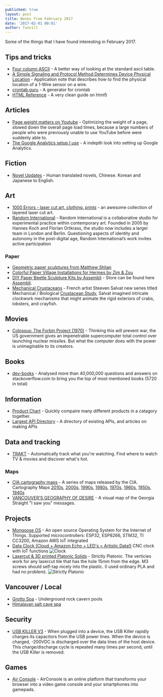 ```yaml
---
published: true
layout: post
title: Notes from February 2017
date: '2017-02-01 00:01'
author: funvill
---
```


Some of the things that I have found interesting in February 2017.

## Tips and tricks 

- [Four column ASCII](https://garbagecollected.org/2017/01/31/four-column-ascii/) - A better way of looking at the standard ascii table. 
- [A Simple Signaling and Protocol Method Determines Device Physical Location](https://www.maximintegrated.com/en/app-notes/index.mvp/id/4037) - Application note that describes how to find the physical location of a 1-Wire sensor on a wire. 
- [crontab.guru](https://crontab.guru/#0_18_*_*_2) - A generator for crontab
- [HTML Reference](http://htmlreference.io/) - A very clean guide on html5 

## Articles

- [Page weight matters on Youtube](http://blog.chriszacharias.com/page-weight-matters) - Optimizing the weight of a page, slowed down the overall page load times, because a large numbers of people who were previously unable to use YouTube before were suddenly able to.
- [The Google Analytics setup I use](https://philipwalton.com/articles/the-google-analytics-setup-i-use-on-every-site-i-build/) - A indepth look into setting up Google Analytics.

## Fiction 

- [Novel Updates](http://www.novelupdates.com/) - Human translated novels, Chinese. Korean and Japanese to English. 

## Art 

- [1000 Errors - laser cut art, clothing, prints](https://www.facebook.com/1000ErrorsLaserCutArt/) - an awesome collection of layered laser cut art. 
- [Random International](https://random-international.com/work/) - Random International is a collaborative studio for experimental practice within contemporary art. Founded in 2005 by Hannes Koch and Florian Ortkrass, the studio now includes a larger team in London and Berlin. Questioning aspects of identity and autonomy in the post-digital age, Random International’s work invites active participation

### Paper

- [Geometric paper sculptures from Matthew Shlian](http://www.thisiscolossal.com/2017/01/new-geometric-paper-sculptures-from-matthew-shlian/?src=footer)
- [Colorful Paper Village Installations for Hermes by Zim & Zou](http://www.thisiscolossal.com/2017/01/colorful-paper-village-installations-for-hermes-by-zim-zou/) 
- [DIY Paper Beetle Sculpture Kits by Assembli](http://www.thisiscolossal.com/2016/12/diy-paper-beetle-sculpture-kits-by-assembli/) - Store can be found here [Assembli](http://assembli.nl/). 
- [Mechanical Crustaceans](http://www.thisiscolossal.com/2017/02/mechanical-crustaceans-with-clockwork-insides-illustrated-by-steeven-salvat/) - French artist Steeven Salvat new series titled Mechanical / Biological [Crustacean Study](https://www.behance.net/gallery/43068233/Mechanical-Biological-Crustacean-Study), Salvat imagined intricate clockwork mechanisms that might animate the rigid exteriors of crabs, lobsters, and crayfish. 

## Movies 

- [Colossus: The Forbin Project (1970)](http://www.imdb.com/title/tt0064177/) - Thinking this will prevent war, the US government gives an impenetrable supercomputer total control over launching nuclear missiles. But what the computer does with the power is unimaginable to its creators.

## Books 

- [dev-books](http://www.dev-books.com/) - Analysed more than 40,000,000 questions and answers on stackoverflow.com to bring you the top of most mentioned books (5720 in total)

## Information 

- [Product Chart](https://www.productchart.com/) - Quickly compaire many different products in a catagory together. 
- [Largest API Directory](https://www.programmableweb.com/category/all/apis) - A directory of existing APIs, and articles on making APIs 

## Data and tracking 

- [TRAKT](https://trakt.tv) - Automatically track what you're watching. Find where to watch TV & movies and discover what's hot.

### Maps 

- [CIA cartography maps](http://www.smithsonianmag.com/smart-news/cia-celebrating-its-cartography-divisions-75th-anniversary-declassified-maps-180961419/) - A series of maps released by the CIA. Cartography Maps [2010s](https://www.flickr.com/photos/ciagov/sets/72157674854391962), [2000s](https://www.flickr.com/photos/ciagov/sets/72157672693466384), [1990s](https://www.flickr.com/photos/ciagov/sets/72157676264337436), [1980s](https://www.flickr.com/photos/ciagov/sets/72157674886243461), [1970s](https://www.flickr.com/photos/ciagov/sets/72157676360398255), [1960s](https://www.flickr.com/photos/ciagov/sets/72157674853424672), [1950s](https://www.flickr.com/photos/ciagov/sets/72157674885572481), [1940s](https://www.flickr.com/photos/ciagov/sets/72157676359562335)
- [VANCOUVER'S GEOGRAPHY OF DESIRE](https://www.lgeo.co/blog/2017/2/16/vancouvers-geography-of-desire) - A visual map of the Georgia Straight "I saw you" messages. 


## Projects 

- [Mongoose OS](https://mongoose-os.com/) - An open source Operating System for the Internet of Things. Supported microcontrollers: ESP32, ESP8266, STM32, TI CC3200, Amazon AWS IoT integrated
- [Data Clock (Cloud + Amazon Echo + LED's = Artistic Data!)](https://www.instructables.com/id/Data-Clock-Cloud-Amazon-Echo-LEDs-Artistic-Data/) CNC clock with IoT functions ![Clock](http://blog.abluestar.com/public/uploads/clock.jpg "Clock") 
- [Lasercut & 3D printed Platonic Solids](https://www.thingiverse.com/thing:1862570) - Strictly Platonic. The verticies work for any lasercut tile that has the hole 15mm from the edge. M3 screws should self-tap nicely into the plastic. (I used ordinary PLA and had no problem). ![Strictly Platonic](http://blog.abluestar.com/public/uploads/StrictlyPlatonic.jpg "Strictly Platonic") 

## Vancouver / Local 

- [Grotto Spa](http://grottospa.com/) - Underground rock cavern pools 
- [Himalayan salt cave spa](https://www.saltwonder.ca/)

## Security 

- [USB KILLER V3](https://www.usbkill.com/usb-killer/13-usb-killer-v3.html#/2-edition-anonymous_editio) - When plugged into a device, the USB Killer rapidly charges its capacitors from the USB power lines. When the device is charged, -200VDC is discharged over the data lines of the host device. This charge/discharge cycle is repeated many times per second, until the USB Killer is removed.


## Games 

- [Air Console](https://www.airconsole.com/) - AirConsole is an online platform that transforms your browser into a video game console and your smartphones into gamepads.
